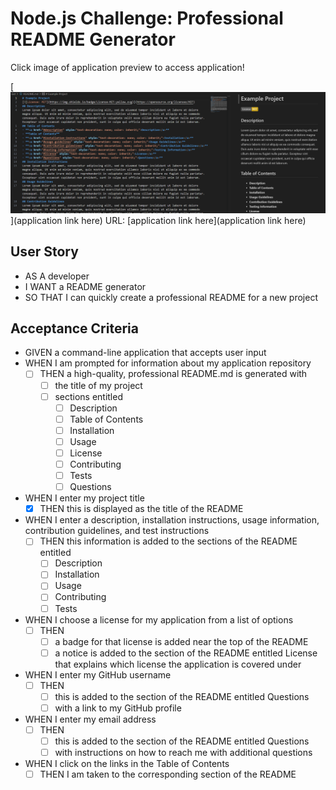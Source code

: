 # Node.js Challenge: Professional README Generator

Click image of application preview to access application!

[![Application preview](./docs/assets/images/application-preview.png)](application link here)
URL: [application link here](application link here)
## User Story

* AS A developer
* I WANT a README generator
* SO THAT I can quickly create a professional README for a new project

## Acceptance Criteria

* GIVEN a command-line application that accepts user input
* WHEN I am prompted for information about my application repository
  - [ ] THEN a high-quality, professional README.md is generated with
    - [ ] the title of my project
    - [ ] sections entitled
      - [ ] Description
      - [ ] Table of Contents
      - [ ] Installation
      - [ ] Usage
      - [ ] License
      - [ ] Contributing
      - [ ] Tests
      - [ ] Questions
* WHEN I enter my project title
  - [x] THEN this is displayed as the title of the README
* WHEN I enter a description, installation instructions, usage information, contribution guidelines, and test instructions
  - [ ] THEN this information is added to the sections of the README entitled
    - [ ] Description
    - [ ] Installation
    - [ ] Usage
    - [ ] Contributing
    - [ ] Tests
* WHEN I choose a license for my application from a list of options
  - [ ] THEN
    - [ ] a badge for that license is added near the top of the README
    - [ ] a notice is added to the section of the README entitled License that explains which license the application is covered under
* WHEN I enter my GitHub username
  - [ ] THEN
    - [ ] this is added to the section of the README entitled Questions
    - [ ] with a link to my GitHub profile
* WHEN I enter my email address
  - [ ] THEN
    - [ ] this is added to the section of the README entitled Questions
    - [ ] with instructions on how to reach me with additional questions
* WHEN I click on the links in the Table of Contents
  - [ ] THEN I am taken to the corresponding section of the README
